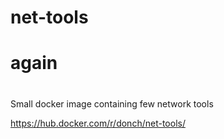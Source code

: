 # net-tools
# again
#
Small docker image containing few network tools

https://hub.docker.com/r/donch/net-tools/


